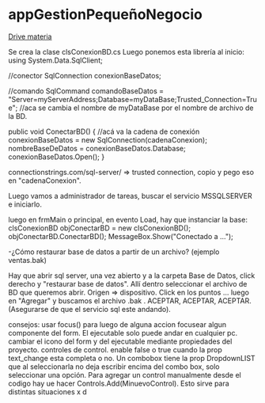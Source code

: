 # appGestionPequeñoNegocio  
[Drive materia](https://drive.google.com/drive/folders/1-k4oxbVGNWbUpgAyixkdDi8mx5DpVMx5)  

Se crea la clase clsConexionBD.cs
Luego ponemos esta librería al inicio:
using System.Data.SqlClient;

//conector
SqlConnection conexionBaseDatos;

//comando
SqlCommand comandoBaseDatos = "Server=myServerAddress;Database=myDataBase;Trusted_Connection=True"; //aca se cambia el nombre de myDataBase por el nombre de archivo de la BD.


public void ConectarBD() {
	//acá va la cadena de conexión
	conexionBaseDatos = new SqlConnection(cadenaConexion);
	nombreBaseDeDatos = conexionBaseDatos.Database;
	conexionBaseDatos.Open();
}
	
connectionstrings.com/sql-server/ => trusted connection, copio y pego eso en "cadenaConexion".

Luego vamos a administrador de tareas, buscar el servicio MSSQLSERVER e iniciarlo.

luego en frmMain o principal, en evento Load, hay que instanciar la base:
	clsConexionBD objConectarBD = new clsConexionBD();
	objConectarBD.ConectarBD();
	MessageBox.Show("Conectado a ...");

-¿Cómo restaurar base de datos a partir de un archivo? (ejemplo ventas.bak)

Hay que abrir sql server, una vez abierto y a la carpeta Base de Datos, click derecho y "restaurar base de datos". Allí dentro seleccionar el archivo de BD que queremos abrir. Origen => dispositivo. Click en los puntos ... luego en "Agregar" y buscamos el archivo .bak . ACEPTAR, ACEPTAR, ACEPTAR. (Asegurarse de que el servicio sql este andando).

consejos:
usar focus() para luego de alguna accion focusear algun componente del form.
El ejecutable solo puede andar en cualquier pc.
cambiar el icono del form y del ejecutable mediante propiedades del proyecto.
controles de control. enable false o true cuando la prop text_change esta completa o no.
Un combobox tiene la prop DropdownLIST que al seleccionarla no deja escribir encima del combo box, solo seleccionar una opción.
Para agregar un control manualmente desde el codigo hay ue hacer Controls.Add(MinuevoControl).
Esto sirve para distintas situaciones x d
